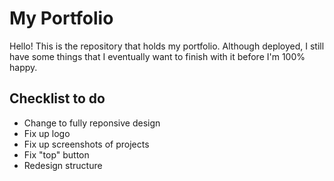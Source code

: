 # My Portfolio

Hello! This is the repository that holds my portfolio. Although deployed, I still have some things that I eventually want to finish with it before I'm 100% happy.

## Checklist to do

- Change to fully reponsive design
- Fix up logo
- Fix up screenshots of projects
- Fix "top" button
- Redesign structure
